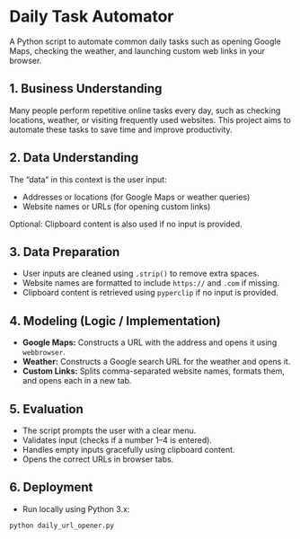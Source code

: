# Daily Task Automator

A Python script to automate common daily tasks such as opening Google Maps, checking the weather, and launching custom web links in your browser.



## 1. Business Understanding

Many people perform repetitive online tasks every day, such as checking locations, weather, or visiting frequently used websites. This project aims to automate these tasks to save time and improve productivity.



## 2. Data Understanding

The “data” in this context is the user input:  
- Addresses or locations (for Google Maps or weather queries)  
- Website names or URLs (for opening custom links)  

Optional: Clipboard content is also used if no input is provided.



## 3. Data Preparation

- User inputs are cleaned using `.strip()` to remove extra spaces.  
- Website names are formatted to include `https://` and `.com` if missing.  
- Clipboard content is retrieved using `pyperclip` if no input is provided.



## 4. Modeling (Logic / Implementation)

- **Google Maps:** Constructs a URL with the address and opens it using `webbrowser`.  
- **Weather:** Constructs a Google search URL for the weather and opens it.  
- **Custom Links:** Splits comma-separated website names, formats them, and opens each in a new tab.


## 5. Evaluation

- The script prompts the user with a clear menu.  
- Validates input (checks if a number 1–4 is entered).  
- Handles empty inputs gracefully using clipboard content.  
- Opens the correct URLs in browser tabs.



## 6. Deployment

- Run locally using Python 3.x:

```bash
python daily_url_opener.py